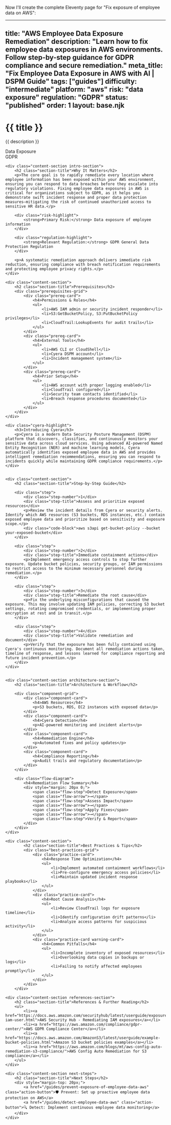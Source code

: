 Now I'll create the complete Eleventy page for "Fix exposure of employee data on AWS":

---
title: "AWS Employee Data Exposure Remediation"
description: "Learn how to fix employee data exposures in AWS environments. Follow step-by-step guidance for GDPR compliance and secure remediation."
meta_title: "Fix Employee Data Exposure in AWS with AI | DSPM Guide"
tags: ["guides"]
difficulty: "intermediate"
platform: "aws"
risk: "data exposure"
regulation: "GDPR"
status: "published"
order: 1
layout: base.njk
---

<div class="container">
    <div class="header">
        <h1>{{ title }}</h1>
        <p>{{ description }}</p>
        <div class="badge">Data Exposure</div>
        <div class="badge regulation">GDPR</div>
    </div>

    <div class="content-section intro-section">
        <h2 class="section-title">Why It Matters</h2>
        <p>The core goal is to rapidly remediate every location where employee information has been exposed within your AWS environment, ensuring you can respond to data breaches before they escalate into regulatory violations. Fixing employee data exposures in AWS is critical for organizations subject to GDPR, as it helps you demonstrate swift incident response and proper data protection measures—mitigating the risk of continued unauthorized access to sensitive HR data.</p>
        
        <div class="risk-highlight">
            <strong>Primary Risk:</strong> Data exposure of employee information
        </div>
        
        <div class="regulation-highlight">
            <strong>Relevant Regulation:</strong> GDPR General Data Protection Regulation
        </div>
        
        <p>A systematic remediation approach delivers immediate risk reduction, ensuring compliance with breach notification requirements and protecting employee privacy rights.</p>
    </div>

    <div class="content-section">
        <h2 class="section-title">Prerequisites</h2>
        <div class="prerequisites-grid">
            <div class="prereq-card">
                <h4>Permissions & Roles</h4>
                <ul>
                    <li>AWS IAM admin or security incident responder</li>
                    <li>S3:GetBucketPolicy, S3:PutBucketPolicy privileges</li>
                    <li>CloudTrail:LookupEvents for audit trails</li>
                </ul>
            </div>
            <div class="prereq-card">
                <h4>External Tools</h4>
                <ul>
                    <li>AWS CLI or CloudShell</li>
                    <li>Cyera DSPM account</li>
                    <li>Incident management system</li>
                </ul>
            </div>
            <div class="prereq-card">
                <h4>Prior Setup</h4>
                <ul>
                    <li>AWS account with proper logging enabled</li>
                    <li>CloudTrail configured</li>
                    <li>Security team contacts identified</li>
                    <li>Breach response procedures documented</li>
                </ul>
            </div>
        </div>
    </div>
	
    <div class="cyera-highlight">
        <h3>Introducing Cyera</h3>
        <p>Cyera is a modern Data Security Posture Management (DSPM) platform that discovers, classifies, and continuously monitors your sensitive data across cloud services. Using advanced AI-powered Named Entity Recognition (NER) and machine learning models, Cyera automatically identifies exposed employee data in AWS and provides intelligent remediation recommendations, ensuring you can respond to incidents quickly while maintaining GDPR compliance requirements.</p>
    </div>
	

    <div class="content-section">
        <h2 class="section-title">Step-by-Step Guide</h2>
        
        <div class="step">
            <div class="step-number">1</div>
            <div class="step-title">Assess and prioritize exposed resources</div>
            <p>Review the incident details from Cyera or security alerts. Identify which AWS resources (S3 buckets, RDS instances, etc.) contain exposed employee data and prioritize based on sensitivity and exposure scope.</p>
            <div class="code-block">aws s3api get-bucket-policy --bucket your-exposed-bucket</div>
        </div>

        <div class="step">
            <div class="step-number">2</div>
            <div class="step-title">Immediate containment actions</div>
            <p>Implement emergency access controls to stop further exposure. Update bucket policies, security groups, or IAM permissions to restrict access to the minimum necessary personnel during remediation.</p>
        </div>

        <div class="step">
            <div class="step-number">3</div>
            <div class="step-title">Remediate the root cause</div>
            <p>Fix the underlying misconfigurations that caused the exposure. This may involve updating IAM policies, correcting S3 bucket settings, rotating compromised credentials, or implementing proper encryption at rest and in transit.</p>
        </div>

        <div class="step">
            <div class="step-number">4</div>
            <div class="step-title">Validate remediation and document</div>
            <p>Verify that the exposure has been fully contained using Cyera's continuous monitoring. Document all remediation actions taken, timeline of response, and lessons learned for compliance reporting and future incident prevention.</p>
        </div>
    </div>


    <div class="content-section architecture-section">
        <h2 class="section-title">Architecture & Workflow</h2>
        
        <div class="component-grid">
            <div class="component-card">
                <h4>AWS Resources</h4>
                <p>S3 buckets, RDS, EC2 instances with exposed data</p>
            </div>
            <div class="component-card">
                <h4>Cyera Detection</h4>
                <p>AI-powered monitoring and incident alerts</p>
            </div>
            <div class="component-card">
                <h4>Remediation Engine</h4>
                <p>Automated fixes and policy updates</p>
            </div>
            <div class="component-card">
                <h4>Compliance Reporting</h4>
                <p>Audit trails and regulatory documentation</p>
            </div>
        </div>

        <div class="flow-diagram">
            <h4>Remediation Flow Summary</h4>
            <div style="margin: 20px 0;">
                <span class="flow-step">Detect Exposure</span>
                <span class="flow-arrow">→</span>
                <span class="flow-step">Assess Impact</span>
                <span class="flow-arrow">→</span>
                <span class="flow-step">Apply Fixes</span>
                <span class="flow-arrow">→</span>
                <span class="flow-step">Verify & Report</span>
            </div>
        </div>
    </div>

	<div class="content-section">
	        <h2 class="section-title">Best Practices & Tips</h2>
	        <div class="best-practices-grid">
	            <div class="practice-card">
	                <h4>Response Time Optimization</h4>
	                <ul>
	                    <li>Implement automated containment workflows</li>
	                    <li>Pre-configure emergency access policies</li>
	                    <li>Maintain updated incident response playbooks</li>
	                </ul>
	            </div>
	            <div class="practice-card">
	                <h4>Root Cause Analysis</h4>
	                <ul>
	                    <li>Review CloudTrail logs for exposure timeline</li>
	                    <li>Identify configuration drift patterns</li>
	                    <li>Analyze access patterns for suspicious activity</li>
	                </ul>
	            </div>
	            <div class="practice-card warning-card">
	                <h4>Common Pitfalls</h4>
	                <ul>
	                    <li>Incomplete inventory of exposed resources</li>
	                    <li>Overlooking data copies in backups or logs</li>
	                    <li>Failing to notify affected employees promptly</li>
	                </ul>
	            </div>
	        </div>
	    </div>

    <div class="content-section references-section">
        <h2 class="section-title">References & Further Reading</h2>
        <ul>
            <li><a href="https://docs.aws.amazon.com/securityhub/latest/userguide/exposure-iam-user.html">AWS Security Hub - Remediating IAM exposures</a></li>
            <li><a href="https://aws.amazon.com/compliance/gdpr-center/">AWS GDPR Compliance Center</a></li>
            <li><a href="https://docs.aws.amazon.com/AmazonS3/latest/userguide/example-bucket-policies.html">Amazon S3 bucket policies examples</a></li>
            <li><a href="https://aws.amazon.com/blogs/mt/aws-config-auto-remediation-s3-compliance/">AWS Config Auto Remediation for S3 compliance</a></li>
        </ul>
    </div>

    <div class="content-section next-steps">
        <h2 class="section-title">Next Steps</h2>
        <div style="margin-top: 20px;">
            <a href="/guides/prevent-exposure-of-employee-data-aws" class="action-button">🛡️ Prevent: Set up proactive employee data protection on AWS</a>
            <a href="/guides/detect-employee-data-aws" class="action-button">🔍 Detect: Implement continuous employee data monitoring</a>
        </div>
    </div>
</div>